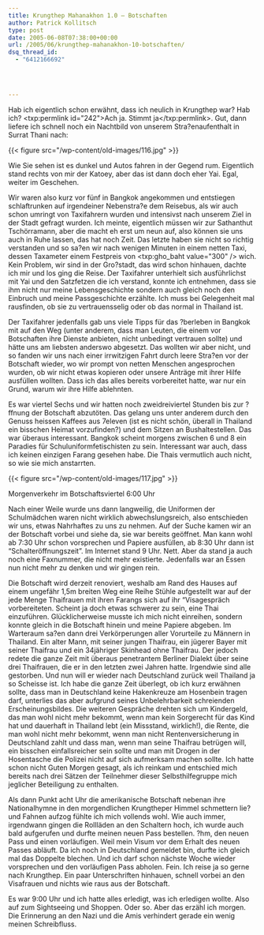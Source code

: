 ```yaml
---
title: Krungthep Mahanakhon 1.0 – Botschaften
author: Patrick Kollitsch
type: post
date: 2005-06-08T07:38:00+00:00
url: /2005/06/krungthep-mahanakhon-10-botschaften/
dsq_thread_id:
  - "6412166692"




---
```

Hab ich eigentlich schon erwähnt, dass ich neulich in Krungthep war? Hab ich? <txp:permlink id="242">Ach ja. Stimmt ja</txp:permlink>. Gut, dann liefere ich schnell noch ein Nachtbild von unserem Stra?enaufenthalt in Surrat Thani nach:

{{< figure src="/wp-content/old-images/116.jpg" >}}

Wie Sie sehen ist es dunkel und Autos fahren in der Gegend rum. Eigentlich stand rechts von mir der Katoey, aber das ist dann doch eher Yai. Egal, weiter im Geschehen.

Wir waren also kurz vor fünf in Bangkok angekommen und entstiegen schlaftrunken auf irgendeiner Nebenstra?e dem Reisebus, als wir auch schon umringt von Taxifahrern wurden und intensivst nach unserem Ziel in der Stadt gefragt wurden. Ich meinte, eigentlich müssen wir zur Sathanthut Tschörramann, aber die macht eh erst um neun auf, also können sie uns auch in Ruhe lassen, das hat noch Zeit. Das letzte haben sie nicht so richtig verstanden und so sa?en wir nach wenigen Minuten in einem netten Taxi, dessen Taxameter einem Festpreis von <txp:gho_baht value="300" /> wich. Kein Problem, wir sind in der Gro?stadt, das wird schon hinhauen, dachte ich mir und los ging die Reise. Der Taxifahrer unterhielt sich ausführlichst mit Yai und den Satzfetzen die ich verstand, konnte ich entnehmen, dass sie ihm nicht nur meine Lebensgeschichte sondern auch gleich noch den Einbruch und meine Passgeschichte erzählte. Ich muss bei Gelegenheit mal rausfinden, ob sie zu vertrauensselig oder ob das normal in Thailand ist. 

Der Taxifahrer jedenfalls gab uns viele Tipps für das ?berleben in Bangkok mit auf den Weg (unter anderem, dass man Leuten, die einem vor Botschaften ihre Dienste anbieten, nicht unbedingt vertrauen sollte) und hätte uns am liebsten anderswo abgesetzt. Das wollten wir aber nicht, und so fanden wir uns nach einer irrwitzigen Fahrt durch leere Stra?en vor der Botschaft wieder, wo wir prompt von netten Menschen angesprochen wurden, ob wir nicht etwas kopieren oder unsere Anträge mit ihrer Hilfe ausfüllen wollten. Dass ich das alles bereits vorbereitet hatte, war nur ein Grund, warum wir ihre Hilfe ablehnten. 

Es war viertel Sechs und wir hatten noch zweidreiviertel Stunden bis zur ?ffnung der Botschaft abzutöten. Das gelang uns unter anderem durch den Genuss heissen Kaffees aus 7eleven (ist es nicht schön, überall in Thailand ein bisschen Heimat vorzufinden?) und dem Sitzen an Bushaltestellen. Das war überaus interessant. Bangkok scheint morgens zwischen 6 und 8 ein Paradies für Schuluniformfetischisten zu sein. Interessant war auch, dass ich keinen einzigen Farang gesehen habe. Die Thais vermutlich auch nicht, so wie sie mich anstarrten. 

{{< figure src="/wp-content/old-images/117.jpg" >}}

Morgenverkehr im Botschaftsviertel 6:00 Uhr

Nach einer Weile wurde uns dann langweilig, die Uniformen der Schulmädchen waren nicht wirklich abwechslungsreich, also entschieden wir uns, etwas Nahrhaftes zu uns zu nehmen. Auf der Suche kamen wir an der Botschaft vorbei und siehe da, sie war bereits geöffnet. Man kann wohl ab 7:30 Uhr schon vorsprechen und Papiere ausfüllen, ab 8:30 Uhr dann ist &#8220;Schalteröffnungszeit&#8221;. Im Internet stand 9 Uhr. Nett. Aber da stand ja auch noch eine Faxnummer, die nicht mehr existierte. Jedenfalls war an Essen nun nicht mehr zu denken und wir gingen rein. 

Die Botschaft wird derzeit renoviert, weshalb am Rand des Hauses auf einem ungefähr 1,5m breiten Weg eine Reihe Stühle aufgestellt war auf der jede Menge Thaifrauen mit ihren Farangs sich auf ihr &#8220;Visagespräch vorbereiteten. Scheint ja doch etwas schwerer zu sein, eine Thai einzuführen. Glücklicherweise musste ich mich nicht einreihen, sondern konnte gleich in die Botschaft hinein und meine Papiere abgeben. Im Warteraum sa?en dann drei Verkörperungen aller Vorurteile zu Männern in Thailand. Ein alter Mann, mit seiner jungen Thaifrau, ein jügerer Bayer mit seiner Thaifrau und ein 34jähriger Skinhead ohne Thaifrau. Der jedoch redete die ganze Zeit mit überaus penetrantem Berliner Dialekt über seine drei Thaifrauen, die er in den letzten zwei Jahren hatte. Irgendwie sind alle gestorben. Und nun will er wieder nach Deutschland zurück weil Thailand ja so Scheisse ist. Ich habe die ganze Zeit überlegt, ob ich kurz erwähnen sollte, dass man in Deutschland keine Hakenkreuze am Hosenbein tragen darf, unterlies das aber aufgrund seines Unbelehrbarkeit schreienden Erscheinungsbildes. Die weiteren Gespräche drehten sich um Kindergeld, das man wohl nicht mehr bekommt, wenn man kein Sorgerecht für das Kind hat und dauerhaft in Thailand lebt (ein Missstand, wirklich!), die Rente, die man wohl nicht mehr bekommt, wenn man nicht Rentenversicherung in Deutschland zahlt und dass man, wenn man seine Thaifrau betrügen will, ein bisschen einfallsreicher sein sollte und man mit Drogen in der Hosentasche die Polizei nicht auf sich aufmerksam machen sollte. Ich hatte schon nicht Guten Morgen gesagt, als ich reinkam und entschied mich bereits nach drei Sätzen der Teilnehmer dieser Selbsthilfegruppe mich jeglicher Beteiligung zu enthalten.

Als dann Punkt acht Uhr die amerikanische Botschaft nebenan ihre Nationalhymne in den morgendlichen Krungtheper Himmel schmettern lie? und Fahnen aufzog fühlte ich mich vollends wohl. Wie auch immer, irgendwann gingen die Rollläden an den Schaltern hoch, ich wurde auch bald aufgerufen und durfte meinen neuen Pass bestellen. ?hm, den neuen Pass und einen vorläufigen. Weil mein Visum vor dem Erhalt des neuen Passes abläuft. Da ich noch in Deutschland gemeldet bin, durfte ich gleich mal das Doppelte blechen. Und ich darf schon nächste Woche wieder vorsprechen und den vorläufigen Pass abholen. Fein. Ich reise ja so gerne nach Krungthep. Ein paar Unterschriften hinhauen, schnell vorbei an den Visafrauen und nichts wie raus aus der Botschaft.

Es war 9:00 Uhr und ich hatte alles erledigt, was ich erledigen wollte. Also auf zum Sightseeing und Shoppen. Oder so. Aber das erzähl ich morgen. Die Erinnerung an den Nazi und die Amis verhindert gerade ein wenig meinen Schreibfluss.